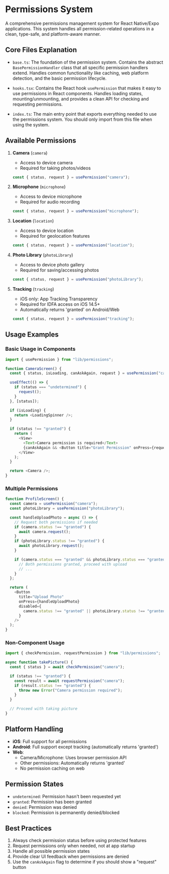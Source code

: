 # Permissions System

A comprehensive permissions management system for React Native/Expo applications. This system handles all permission-related operations in a clean, type-safe, and platform-aware manner.

## Core Files Explanation

- `base.ts`: The foundation of the permission system. Contains the abstract `BasePermissionHandler` class that all specific permission handlers extend. Handles common functionality like caching, web platform detection, and the basic permission lifecycle.

- `hooks.tsx`: Contains the React hook `usePermission` that makes it easy to use permissions in React components. Handles loading states, mounting/unmounting, and provides a clean API for checking and requesting permissions.

- `index.ts`: The main entry point that exports everything needed to use the permissions system. You should only import from this file when using the system.

## Available Permissions

1. **Camera** (`camera`)

   - Access to device camera
   - Required for taking photos/videos

   ```typescript
   const { status, request } = usePermission("camera");
   ```

2. **Microphone** (`microphone`)

   - Access to device microphone
   - Required for audio recording

   ```typescript
   const { status, request } = usePermission("microphone");
   ```

3. **Location** (`location`)

   - Access to device location
   - Required for geolocation features

   ```typescript
   const { status, request } = usePermission("location");
   ```

4. **Photo Library** (`photoLibrary`)

   - Access to device photo gallery
   - Required for saving/accessing photos

   ```typescript
   const { status, request } = usePermission("photoLibrary");
   ```

5. **Tracking** (`tracking`)
   - iOS only: App Tracking Transparency
   - Required for IDFA access on iOS 14.5+
   - Automatically returns 'granted' on Android/Web
   ```typescript
   const { status, request } = usePermission("tracking");
   ```

## Usage Examples

### Basic Usage in Components

```typescript
import { usePermission } from "lib/permissions";

function CameraScreen() {
  const { status, isLoading, canAskAgain, request } = usePermission("camera");

  useEffect(() => {
    if (status === "undetermined") {
      request();
    }
  }, [status]);

  if (isLoading) {
    return <LoadingSpinner />;
  }

  if (status !== "granted") {
    return (
      <View>
        <Text>Camera permission is required</Text>
        {canAskAgain && <Button title="Grant Permission" onPress={request} />}
      </View>
    );
  }

  return <Camera />;
}
```

### Multiple Permissions

```typescript
function ProfileScreen() {
  const camera = usePermission("camera");
  const photoLibrary = usePermission("photoLibrary");

  const handleUploadPhoto = async () => {
    // Request both permissions if needed
    if (camera.status !== "granted") {
      await camera.request();
    }
    if (photoLibrary.status !== "granted") {
      await photoLibrary.request();
    }

    if (camera.status === "granted" && photoLibrary.status === "granted") {
      // Both permissions granted, proceed with upload
      // ...
    }
  };

  return (
    <Button
      title="Upload Photo"
      onPress={handleUploadPhoto}
      disabled={
        camera.status !== "granted" || photoLibrary.status !== "granted"
      }
    />
  );
}
```

### Non-Component Usage

```typescript
import { checkPermission, requestPermission } from "lib/permissions";

async function takePicture() {
  const { status } = await checkPermission("camera");

  if (status !== "granted") {
    const result = await requestPermission("camera");
    if (result.status !== "granted") {
      throw new Error("Camera permission required");
    }
  }

  // Proceed with taking picture
}
```

## Platform Handling

- **iOS**: Full support for all permissions
- **Android**: Full support except tracking (automatically returns 'granted')
- **Web**:
  - Camera/Microphone: Uses browser permission API
  - Other permissions: Automatically returns 'granted'
  - No permission caching on web

## Permission States

- `undetermined`: Permission hasn't been requested yet
- `granted`: Permission has been granted
- `denied`: Permission was denied
- `blocked`: Permission is permanently denied/blocked

## Best Practices

1. Always check permission status before using protected features
2. Request permissions only when needed, not at app startup
3. Handle all possible permission states
4. Provide clear UI feedback when permissions are denied
5. Use the `canAskAgain` flag to determine if you should show a "request" button
